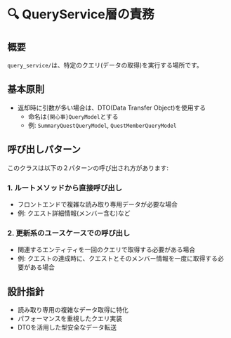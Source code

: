 # 🔍 QueryService層の責務

## 概要
`query_service/`は、特定のクエリ(データの取得)を実行する場所です。

## 基本原則
- 返却時に引数が多い場合は、DTO(Data Transfer Object)を使用する
  - 命名は`{関心事}QueryModel`とする
  - 例: `SummaryQuestQueryModel`, `QuestMemberQueryModel`

## 呼び出しパターン
このクラスは以下の２パターンの呼び出され方があります:

### 1. ルートメソッドから直接呼び出し
- フロントエンドで複雑な読み取り専用データが必要な場合
- 例: クエスト詳細情報(メンバー含む)など

### 2. 更新系のユースケースでの呼び出し
- 関連するエンティティを一回のクエリで取得する必要がある場合
- 例: クエストの達成時に、クエストとそのメンバー情報を一度に取得する必要がある場合

## 設計指針
- 読み取り専用の複雑なデータ取得に特化
- パフォーマンスを重視したクエリ実装
- DTOを活用した型安全なデータ転送